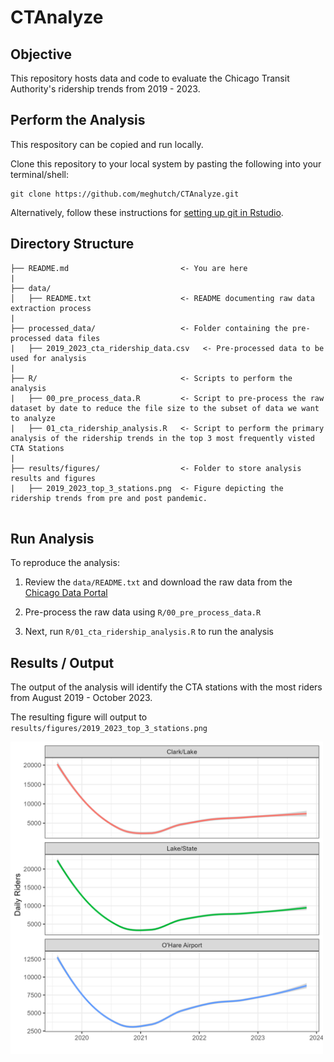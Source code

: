 # CTAnalyze

## Objective

This repository hosts data and code to evaluate the Chicago Transit Authority's ridership trends from 2019 - 2023.

## Perform the Analysis

This respository can be copied and run locally. 

Clone this repository to your local system by pasting the following into your terminal/shell:

````
git clone https://github.com/meghutch/CTAnalyze.git
````

Alternatively, follow these instructions for [setting up git in Rstudio](https://gge-ucd.github.io/R-DAVIS/setting_up_git.html).

## Directory Structure

```
├── README.md                         <- You are here
|
├── data/
│   ├── README.txt                    <- README documenting raw data extraction process
|
├── processed_data/                   <- Folder containing the pre-processed data files
|   ├── 2019_2023_cta_ridership_data.csv   <- Pre-processed data to be used for analysis 
|
├── R/                                <- Scripts to perform the analysis
|   ├── 00_pre_process_data.R         <- Script to pre-process the raw dataset by date to reduce the file size to the subset of data we want to analyze
|   ├── 01_cta_ridership_analysis.R   <- Script to perform the primary analysis of the ridership trends in the top 3 most frequently visted CTA Stations
|
├── results/figures/                  <- Folder to store analysis results and figures
|   ├── 2019_2023_top_3_stations.png  <- Figure depicting the ridership trends from pre and post pandemic.
    

```

## Run Analysis

To reproduce the analysis: 

1. Review the `data/README.txt` and download the raw data from the [Chicago Data Portal](https://data.cityofchicago.org/Transportation/CTA-Ridership-L-Station-Entries-Daily-Totals/5neh-572f/about_data)

2. Pre-process the raw data using `R/00_pre_process_data.R`

3. Next, run `R/01_cta_ridership_analysis.R` to run the analysis

## Results / Output

The output of the analysis will identify the CTA stations with the most riders from August 2019 - October 2023. 

The resulting figure will output to `results/figures/2019_2023_top_3_stations.png`

<img src="https://github.com/meghutch/CTAnalyze/blob/main/results/figures/2019_2023_top_3_stations.png" width="500"/>



